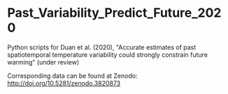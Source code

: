 # Past_Variability_Predict_Future_2020
Python scripts for Duan et al. (2020), "Accurate estimates of past spatiotemporal temperature variability could strongly constrain future warming" (under review)

Corresponding data can be found at Zenodo: http://doi.org/10.5281/zenodo.3820873

